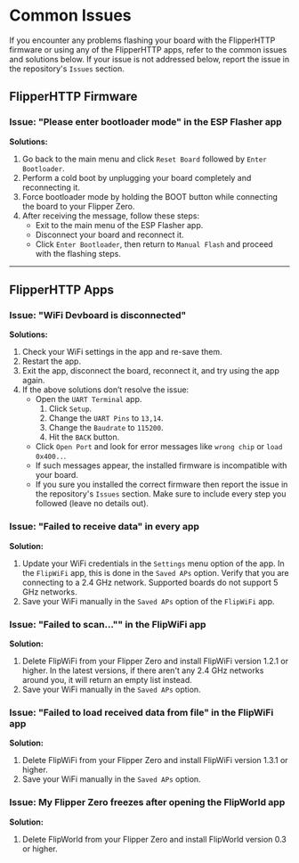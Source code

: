 # Common Issues
If you encounter any problems flashing your board with the FlipperHTTP firmware or using any of the FlipperHTTP apps, refer to the common issues and solutions below. If your issue is not addressed below, report the issue in the repository's `Issues` section.

## FlipperHTTP Firmware
### Issue: "Please enter bootloader mode" in the ESP Flasher app
**Solutions:**
1. Go back to the main menu and click `Reset Board` followed by `Enter Bootloader`.
2. Perform a cold boot by unplugging your board completely and reconnecting it.
3. Force bootloader mode by holding the BOOT button while connecting the board to your Flipper Zero.
4. After receiving the message, follow these steps:
   - Exit to the main menu of the ESP Flasher app.
   - Disconnect your board and reconnect it.
   - Click `Enter Bootloader`, then return to `Manual Flash` and proceed with the flashing steps.

---

## FlipperHTTP Apps
### Issue: "WiFi Devboard is disconnected"
**Solutions:**
1. Check your WiFi settings in the app and re-save them.
2. Restart the app.
3. Exit the app, disconnect the board, reconnect it, and try using the app again.
4. If the above solutions don’t resolve the issue:
   - Open the `UART Terminal` app.
     1. Click `Setup`.
     2. Change the `UART Pins` to `13,14`.
     3. Change the `Baudrate` to `115200`.
     4. Hit the `BACK` button.
   - Click `Open Port` and look for error messages like `wrong chip` or `load 0x400..`.
   - If such messages appear, the installed firmware is incompatible with your board. 
   - If you sure you installed the correct firmware then report the issue in the repository's `Issues` section. Make sure to include every step you followed (leave no details out).

### Issue: "Failed to receive data" in every app
**Solution:**
1. Update your WiFi credentials in the `Settings` menu option of the app. In the `FlipWiFi` app, this is done in the `Saved APs` option. Verify that you are connecting to a 2.4 GHz network. Supported boards do not support 5 GHz networks.
2. Save your WiFi manually in the `Saved APs` option of the `FlipWiFi` app.
   
### Issue: "Failed to scan..."" in the FlipWiFi app
**Solution:**
1. Delete FlipWiFi from your Flipper Zero and install FlipWiFi version 1.2.1 or higher. In the latest versions, if there aren't any 2.4 GHz networks around you, it will return an empty list instead.
2. Save your WiFi manually in the `Saved APs` option.
   
### Issue: "Failed to load received data from file" in the FlipWiFi app
**Solution:**
1. Delete FlipWiFi from your Flipper Zero and install FlipWiFi version 1.3.1 or higher.
2. Save your WiFi manually in the `Saved APs` option.

### Issue: My Flipper Zero freezes after opening the FlipWorld app
**Solution:**
1. Delete FlipWorld from your Flipper Zero and install FlipWorld version 0.3 or higher.
